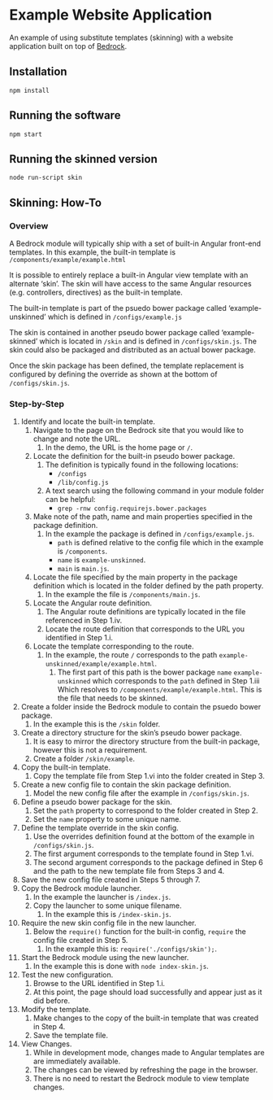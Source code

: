 # Example Website Application

An example of using substitute templates (skinning) with a website application built on top of [Bedrock][].

## Installation

    npm install

## Running the software

    npm start

## Running the skinned version

    node run-script skin

## Skinning:  How-To

### Overview
A Bedrock module will typically ship with a set of built-in Angular front-end templates.  In this example, the built-in template is `/components/example/example.html`

It is possible to entirely replace a built-in Angular view template with an alternate ‘skin’.  The skin will have access to the same Angular resources (e.g. controllers, directives) as the built-in template.

The built-in template is part of the psuedo bower package called ‘example-unskinned’ which is defined in `/configs/example.js`

The skin is contained in another pseudo bower package called ‘example-skinned’ which is located in `/skin` and is defined in `/configs/skin.js`.  The skin could also be packaged and distributed as an actual bower package.

Once the skin package has been defined, the template replacement is configured by defining the override as shown at the bottom of `/configs/skin.js`.

### Step-by-Step
1. Identify and locate the built-in template.
   1. Navigate to the page on the Bedrock site that you would like to change and note the URL.
      1. In the demo, the URL is the home page or `/`.
   1. Locate the definition for the built-in pseudo bower package.
      1. The definition is typically found in the following locations:
         * `/configs`
         * `/lib/config.js`
      1. A text search using the following command in your module folder can be helpful:
         * `grep -rnw config.requirejs.bower.packages`
   1. Make note of the path, name and main properties specified in the package definition.
      1. In the example the package is defined in `/configs/example.js`.
         * `path` is defined relative to the config file which in the example is `/components`.
         * `name` is `example-unskinned`.
         * `main` is `main.js`.
   1. Locate the file specified by the main property in the package definition which is located in the folder defined by the path property.
      1. In the example the file is `/components/main.js`.
   1. Locate the Angular route definition.
      1. The Angular route definitions are typically located in the file referenced in Step 1.iv.
      2. Locate the route definition that corresponds to the URL you identified in Step 1.i.
   1. Locate the template corresponding to the route.
      1. In the example, the route `/` corresponds to the path `example-unskinned/example/example.html`.
         1. The first part of this path is the bower package `name` `example-unskinned` which corresponds to the `path` defined in Step 1.iii  Which resolves to `/components/example/example.html`.  This is the file that needs to be skinned.
1. Create a folder inside the Bedrock module to contain the psuedo bower package.
   1. In the example this is the `/skin` folder.
1. Create a directory structure for the skin’s pseudo bower package.
   1. It is easy to mirror the directory structure from the built-in package, however this is not a requirement.
   2. Create a folder `/skin/example`.
1. Copy the built-in template.
   1. Copy the template file from Step 1.vi into the folder created in Step 3.
1. Create a new config file to contain the skin package definition.
   1. Model the new config file after the example in `/configs/skin.js`.
1. Define a pseudo bower package for the skin.
   1. Set the `path` property to correspond to the folder created in Step 2.
   2. Set the `name` property to some unique name.
1. Define the template override in the skin config.
   1. Use the overrides definition found at the bottom of the example in `/configs/skin.js`.
   2. The first argument corresponds to the template found in Step 1.vi.
   3. The second argument corresponds to the package defined in Step 6 and the path to the new template file from Steps 3 and 4.
1. Save the new config file created in Steps 5 through 7.
1. Copy the Bedrock module launcher.
   1. In the example the launcher is `/index.js`.
   2. Copy the launcher to some unique filename.
      1. In the example this is `/index-skin.js`.
1. Require the new skin config file in the new launcher.
   1. Below the `require()` function for the built-in config, `require` the config file created in Step 5.
      1. In the example this is: `require('./configs/skin');`.
1. Start the Bedrock module using the new launcher.
   1. In the example this is done with `node index-skin.js`.
1. Test the new configuration.
   1. Browse to the URL identified in Step 1.i.
   2. At this point, the page should load successfully and appear just as it did before.
1. Modify the template.
   1. Make changes to the copy of the built-in template that was created in Step 4.
   2. Save the template file.
1. View Changes.
   1. While in development mode, changes made to Angular templates are are immediately available.
   2. The changes can be viewed by refreshing the page in the browser.
   3. There is no need to restart the Bedrock module to view template changes.

[Bedrock]: https://github.com/digitalbazaar/bedrock
